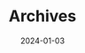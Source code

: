 ---
title: "Archives"
date: 2024-01-03
layout: "archives"
slug: "archives"
menu:
    main:
        weight: 2
        params: 
            icon: archives
---